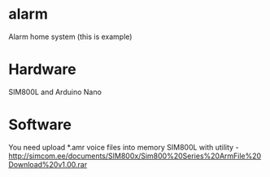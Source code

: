 # alarm
Alarm home system (this is example)

# Hardware
SIM800L and Arduino Nano

# Software
You need upload *.amr voice files into memory SIM800L with utility - http://simcom.ee/documents/SIM800x/Sim800%20Series%20ArmFile%20Download%20v1.00.rar
